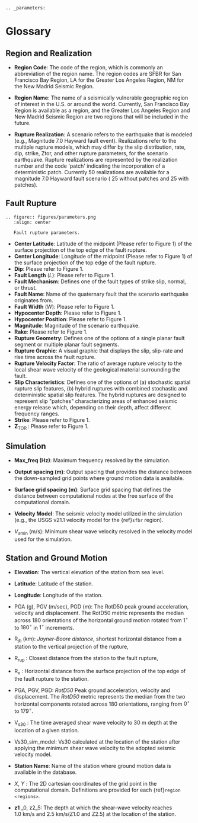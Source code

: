 ```{eval-rst}
.. _parameters:

```

# Glossary


## Region and Realization

- **Region Code**: The code of the region, which is commonly an abbreviation of the region name. The region codes are SFBR for San Francisco Bay Region, LA for the Greater Los Angeles Region, NM for the New Madrid Seismic Region.

- **Region Name**: The name of a seismically vulnerable geographic region of interest in the U.S. or around the world. Currently, San Francisco Bay Region is available as a region, and the Greater Los Angeles Region and New Madrid Seismic Region are two regions that will be included in the future.

- **Rupture Realization**: A scenario refers to the earthquake that is modeled (e.g., Magnitude 7.0 Hayward fault event). Realizations refer to the multiple rupture models, which may differ by the slip distribution, rate, dip, strike, Ztor, and other rupture parameters, for the scenario earthquake. Rupture realizations are represented by the realization number and the code 'patch' indicating the incorporation of a deterministic patch. Currently 50 realizations are available for a magnitude 7.0 Hayward fault scenario ( 25 without patches and 25 with patches).

## Fault Rupture

```{eval-rst}
.. figure:: figures/parameters.png
   :align: center

   Fault rupture parameters.
```

- **Center Latitude**: Latitude of the midpoint (Please refer to Figure 1) of the surface projection of the top edge of the fault rupture.
- **Center Longitude**: Longitude of the midpoint (Please refer to Figure 1) of the surface projection of the top edge of the fault rupture.
- **Dip**: Please refer to Figure 1.
- **Fault Length** ($L$): Please refer to Figure 1.
- **Fault Mechanism**: Defines one of the fault types of strike slip, normal, or thrust.
- **Fault Name**: Name of the quaternary fault that the scenario earthquake originates from.
- **Fault Width** ($W$): Please refer to Figure 1.
- **Hypocenter Depth**: Please refer to Figure 1.
- **Hypocenter Position**: Please refer to Figure 1.
- **Magnitude**: Magnitude of the scenario earthquake.
- **Rake**: Please refer to Figure 1.
- **Rupture Geometry**: Defines one of the options of a single planar fault segment or multiple planar fault segments.
- **Rupture Graphic**: A visual graphic that displays the slip, slip-rate and rise time across the fault rupture.
- **Rupture Velocity Factor**: The ratio of average rupture velocity to the local shear wave velocity of the geological material surrounding the fault.
- **Slip Characteristics**: Defines one of the options of (a) stochastic spatial rupture slip features, (b) hybrid ruptures with combined stochastic and deterministic spatial slip features. The hybrid ruptures are designed to represent slip "patches" characterizing areas of enhanced seismic energy release which, depending on their depth, affect different frequency ranges.
- **Strike**: Please refer to Figure 1.
- $\mathbf{Z}_{\text {TOR }}$: Please refer to Figure 1.

## Simulation

- **Max_freq (Hz)**: Maximum frequency resolved by the simulation.
- **Output spacing (m)**: Output spacing that provides the distance between the down-sampled grid points where ground motion data is available.

- **Surface grid spacing (m)**: Surface grid spacing that defines the distance between computational nodes at the free surface of the computational domain.

- **Velocity Model**: The seismic velocity model utilized in the simulation (e.g., the USGS v21.1 velocity model for the {ref}`sfbr` region).

- $V_{s \mathrm{min}}$ (m/s): Minimum shear wave velocity resolved in the velocity model used for the simulation.

## Station and Ground Motion

- **Elevation**: The vertical elevation of the station from sea level.
- **Latitude**: Latitude of the station.
- **Longitude**: Longitude of the station.
- PGA (g), PGV (m/sec), PGD (m): The RotD50 peak ground acceleration, velocity and displacement. The RotD50 metric represents the median across 180 orientations of the horizontal ground motion rotated from $1^{\circ}$ to $180^{\circ}$ in $1^{\circ}$ increments.
- $\mathrm{R}_{\mathrm{jb}}$ (km): *Joyner-Boore distance*, shortest horizontal distance from a station to the vertical projection of the rupture, 
- $\mathrm{R}_{\text {rup }}$ : Closest distance from the station to the fault rupture, 
- $\mathrm{R}_{\mathrm{x}}$ : Horizontal distance from the surface projection of the top edge of the fault rupture to the station.
- PGA, PGV, PGD: *RotD50* Peak ground acceleration, velocity and displacement. 
  The *RotD50* metric represents the median from the two horizontal components rotated across 180 orientations, ranging from $0^{\circ}$ to $179^{\circ}$.
- $\mathrm{V}_{\mathrm{s} 30}$ : The time averaged shear wave velocity to 30 m depth at the location of a given station.
- Vs30_sim_model: Vs30 calculated at the location of the station after applying the minimum shear wave velocity to the adopted seismic velocity model.

- **Station Name**: Name of the station where ground motion data is available in the database.
- $X$, $Y$ : The 2D cartesian coordinates of the grid point in the computational domain. Definitions are provided for each {ref}`region <regions>`.
- $\mathbf{z 1}$ _0, z2_5: The depth at which the shear-wave velocity reaches $1.0 \mathrm{~km} / \mathrm{s}$ and $2.5 \mathrm{~km} / \mathrm{s}(\mathrm{Z} 1.0$ and Z2.5) at the location of the station.

